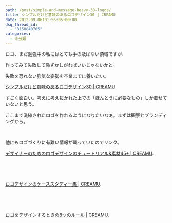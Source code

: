 ```yaml
---
path: /post/simple-and-message-heavy-30-logos/
title: シンプルだけど意味のあるロゴデザイン30 | CREAMU
date: 2012-09-06T01:56:05+00:00
dsq_thread_id:
  - "3150840705"
categories:
  - 未分類
---
```

ロゴ、まだ勉強中の私にはとても手の及ばない領域ですが、

作ってみて失敗して恥ずかしがればいいじゃないかと。

失敗を恐れない強気な姿勢を卒業までに養いたい。

[シンプルだけど意味のあるロゴデザイン30 \| CREAMU](http://blog.creamu.com/mt/2010/02/30_8.html).

すごく面白い。考えに考え抜かれた上での「ほんとうに必要なもの」しか載せていないと思う。

ここまで洗練されたロゴを作れるようになりたいなぁ。まずは観察とブランディングから。

&nbsp;

他にもロゴづくりに有難い情報が載っていたのでリンク。

[デザイナーのためのロゴデザインのチュートリアル&素材45+ \| CREAMU](http://blog.creamu.com/mt/2010/05/45_4.html).

&nbsp;

&nbsp;

[ロゴデザインのケーススタディー集 \| CREAMU](http://blog.creamu.com/mt/2010/03/post_217.html).

&nbsp;

&nbsp;

[ロゴをデザインするときの8つのルール \| CREAMU](http://blog.creamu.com/mt/2010/09/8_2.html).

&nbsp;

&nbsp;

&nbsp;

<div style="font-size:0px;height:0px;line-height:0px;margin:0;padding:0;clear:both">
</div>